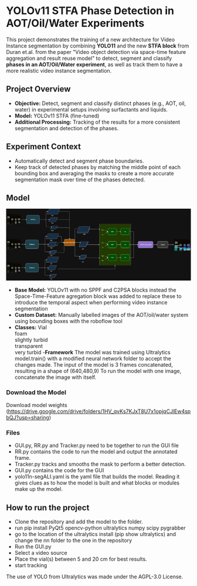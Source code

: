 # YOLOv11 STFA Phase Detection in AOT/Oil/Water Experiments

This project demonstrates the  training of a new architecture for Video Instance segmentation by combining **YOLO11** and the new **STFA block** from Duran et.al. from the paper "Video object detection via space-time feature aggregation and result reuse model" to detect, segment and classify **phases in an AOT/Oil/Water experiment**, as well as track them to have a more realistic video instance segmentation.

## Project Overview

- **Objective:** Detect, segment and classify distinct phases (e.g., AOT, oil, water) in experimental setups involving surfactants and liquids.
- **Model:** YOLOv11 STFA (fine-tuned)
- **Additional Processing:** Tracking of the results for a more consistent segmentation and detection of the phases.

## Experiment Context

- Automatically detect and segment phase boundaries.
- Keep track of detected phases by matching the middle point of each bounding box and averaging the masks to create a more accurate
  segmentation mask over time of the phases detected.


##  Model
![YOLO11 STFA architechture](/assets/YOLO11STFAARCH.jpg)
- **Base Model:** YOLOv11 with no SPPF and C2PSA blocks instead the Space-Time-Feature agregation block was added to replace these to introduce
  the temporal aspect when performing video instance segmentation
- **Custom Dataset:** Manually labelled images of the AOT/oil/water system using bounding boxes with the roboflow tool
- **Classes:**
  Vial  
  foam  
  slightly turbid  
  transparent  
  very turbid
-**Framework** The model was trained using Ultralytics model.train() with a modified neural network folder to accept the changes made.
               The input of the model is 3 frames concatenated, resulting in a shape of (640,480,9)
               To run the model with one image, concatenate the image with itself. 


###  Download the Model

Download model weights (https://drive.google.com/drive/folders/1HV_qvKs7KJxT8U7x1opjqCJlEw4spbQJ?usp=sharing)

### Files

- GUI.py, RR.py and Tracker.py need to be together to run the GUI file
- RR.py contains the code to run the model and output the annotated frame.
- Tracker.py tracks and smooths the mask to perform a better detection.
- GUI.py contains the code for the GUI
- yolo11n-segALI.yaml is the yaml file that builds the model. Reading it gives clues as to how the model is built and what blocks or modules make up the model.


## How to run the project

- Clone the repository and add the model to the folder. 
- run pip install PyQt5 opencv-python ultralytics numpy scipy pygrabber
- go to the location of the ultralytics install (pip show ultralytics) and change the nn folder to the one in the repository
- Run the GUI.py
- Select a video source
- Place the vial(s) between 5 and 20 cm for best results.
- start tracking



The use of YOLO from Ultralytics was made under the AGPL-3.0 License.
